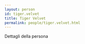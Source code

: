 ```yaml
---
layout: person
id: tiger.velvet
title: Tiger Velvet
permalink: people/tiger.velvet.html
---
```


Dettagli della persona